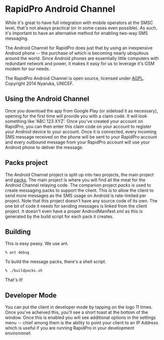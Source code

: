 
# RapidPro Android Channel 
While it's great to have full integration with mobile operators at the SMSC level, that's not always practical (or in some cases even possible). As such, it's important to have an alternative method for enabling two-way SMS messaging.

The Android Channel for RapidPro does just that by using an inexpensive Android phone -- the purchase of which is becoming nearly ubiquitous around the world. Since Android phones are essentially little computers with redundant network and power, it makes it easy for us to leverage it's GSM modem for our needs. 

The RapidPro Android Channel is open source, licensed under [AGPL](http://www.gnu.org/licenses/agpl-3.0.html). Copyright 2014 Nyaruka, UNICEF.

## Using the Android Channel
Once you download the app from Google Play (or sideload it as necessary), opening for the first time will provide you with a claim code. It will look something like 'ABC 123 XYZ'. Once you've created your account on RapidPro, you can then enter this claim code on your account to register your Android device to your account. Once it is connected, every incoming SMS message received on the phone will be sent to your RapidPro account and every outbound message from your RapidPro account will use your Android phone to deliver the message.

## Packs project
The Android Channel project is split up into two projects, the main project and [packs](https://github.com/rapidpro/android-channel/tree/master/packs). The main project is where you will find all the meat for the Android Channel relaying code. The companion project *packs* is used to create messaging packs to support the client. This is to allow the client to send more messages as the SMS usage on Android is rate-limited per project. Note that this project doesn't have any source code of its own. The one bit of code it needs for sending messages is linked from the client project. It doesn't even have a proper AndroidManifest.xml as this is generated by the build script for each pack it creates.

## Building
This is easy peasy. We use ant.
```
% ant debug
```
To build the message packs, there's a shell script.
```
% ./buildpacks.sh
```
That's it!

## Developer Mode
You can put the client in developer mode by tapping on the logo 11 times. Once you've acheived this, you'll see a short toast at the bottom of the window. Once this is enabled you will see additional options in the settings menu -- chief among them is the ability to point your client to an IP Address which is useful if you are running RapidPro in your development environmnet.



